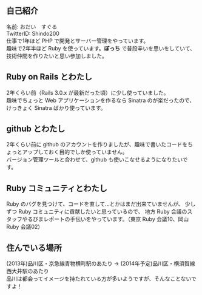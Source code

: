 ## 自己紹介
名前: おだい　すぐる  
TwitterID: Shindo200  
仕事で1年ほど PHP で開発とサーバー管理をやっています。  
趣味で2年半ほど Ruby を使っています。**ぼっち** で普段辛いを思いをしていて、技術仲間を作りたいと思い参加しました。

## Ruby on Rails とわたし
2年くらい前（Rails 3.0.x が最新だった頃）に少し使っていました。  
趣味でちょっと Web アプリケーションを作るなら Sinatra のが楽だったので、けっきょく Sinatra ばかり使っています。  

## github とわたし
2年くらい前に github のアカウントを作りましたが、趣味で書いたコードをちょっとアップしておく目的でしか使っていません。  
バージョン管理ツールと合わせて、github も使いこなせるようになりたいです。  

## Ruby コミュニティとわたし
Ruby のバグを見つけて、コードを直して…とかはまだ出来ていませんが、
少しずつ Ruby コミュニティに貢献したいと思っているので、
地方 Ruby 会議のスタッフやるびまレポートの手伝いをやっています。（東京 Ruby 会議10、岡山 Ruby 会議02）

## 住んでいる場所
(2013年)品川区・京急線青物横町駅のあたり -> (2014年予定)品川区・横須賀線西大井駅のあたり  
品川は都会ってイメージを持たれている方が多いようですが、そんなことないですよ！
